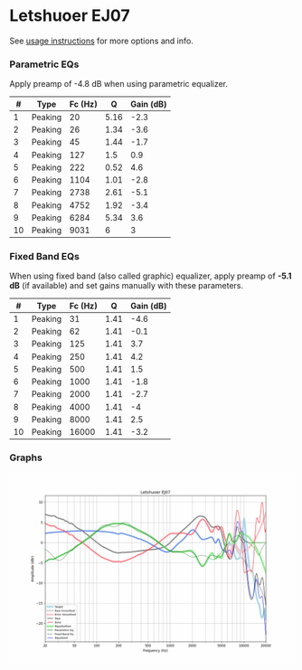 # Letshuoer EJ07
See [usage instructions](https://github.com/jaakkopasanen/AutoEq#usage) for more options and info.

### Parametric EQs
Apply preamp of -4.8 dB when using parametric equalizer.

|   # | Type    |   Fc (Hz) |    Q |   Gain (dB) |
|-----|---------|-----------|------|-------------|
|   1 | Peaking |        20 | 5.16 |        -2.3 |
|   2 | Peaking |        26 | 1.34 |        -3.6 |
|   3 | Peaking |        45 | 1.44 |        -1.7 |
|   4 | Peaking |       127 | 1.5  |         0.9 |
|   5 | Peaking |       222 | 0.52 |         4.6 |
|   6 | Peaking |      1104 | 1.01 |        -2.8 |
|   7 | Peaking |      2738 | 2.61 |        -5.1 |
|   8 | Peaking |      4752 | 1.92 |        -3.4 |
|   9 | Peaking |      6284 | 5.34 |         3.6 |
|  10 | Peaking |      9031 | 6    |         3   |

### Fixed Band EQs
When using fixed band (also called graphic) equalizer, apply preamp of **-5.1 dB** (if available) and set gains manually with these parameters.

|   # | Type    |   Fc (Hz) |    Q |   Gain (dB) |
|-----|---------|-----------|------|-------------|
|   1 | Peaking |        31 | 1.41 |        -4.6 |
|   2 | Peaking |        62 | 1.41 |        -0.1 |
|   3 | Peaking |       125 | 1.41 |         3.7 |
|   4 | Peaking |       250 | 1.41 |         4.2 |
|   5 | Peaking |       500 | 1.41 |         1.5 |
|   6 | Peaking |      1000 | 1.41 |        -1.8 |
|   7 | Peaking |      2000 | 1.41 |        -2.7 |
|   8 | Peaking |      4000 | 1.41 |        -4   |
|   9 | Peaking |      8000 | 1.41 |         2.5 |
|  10 | Peaking |     16000 | 1.41 |        -3.2 |

### Graphs
![](./Letshuoer%20EJ07.png)
